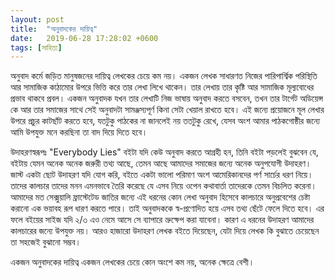 ```yaml
---
layout: post
title:  "অনুবাদকের দায়িত্ব"
date:   2019-06-28 17:28:02 +0600
tags: [সাহিত্য]
---
```

অনুবাদ কর্মে জড়িত মানুষজনের দায়িত্ব লেখকের চেয়ে কম নয়। একজন লেখক সাধারণত নিজের পারিপার্শ্বিক পরিস্থিতি আর সামাজিক কাঠামোর উপরে ভিত্তি করে তার লেখা লিখে থাকেন। তার লেখায় তার কৃষ্টি আর সামাজিক মূল্যবোধের প্রভাব থাকবে প্রবল। একজন অনুবাদক যখন তার লেখাটি নিজ ভাষায় অনুবাদ করতে বসবেন, তখন তার টার্গেট অডিয়েন্স কে আর তার সমাজের সাথে সেই অনুবাদটা সামঞ্জস্যপূর্ণ কিনা সেটা খেয়াল রাখতে হবে। এই জন্যে প্রয়োজনে মূল লেখার উপরে প্রচুর কাটছাঁট করতে হবে, যতটুকু পাঠকের না জানলেই নয় ততটুকু রেখে, যেসব অংশ আমার পাঠকগোষ্ঠীর জন্যে আমি উপযুক্ত মনে করছিনা তা বাদ দিয়ে দিতে হবে।


উদাহরণস্বরূপঃ "Everybody Lies" বইটা যদি কেউ অনুবাদ করতে আগ্রহী হন, তিনি বইটা পড়লেই বুঝবেন যে, বইটায় যেমন অনেক অনেক জরুরী তথ্য আছে, তেমন আছে আমাদের সমাজের জন্যে অনেক অনুপযোগী উদাহরণ। জাস্ট একটা ছোট উদাহরণ যদি যোগ করি, বইতে একটা ভালো পরিমাণ অংশ আমেরিকানদের পর্ণ সার্চের ধরণ নিয়ে। তাদের কালচার তাদের মনন এমনভাবে তৈরি করেছে যে এসব নিয়ে ওপেন কথাবার্তা তাদেরকে তেমন বিচলিত করেনা। আমাদের মত সেক্সুয়ালি ফ্রাস্টেটেড জাতির জন্যে এই ধরনের কোন লেখা অনুবাদ হিসেবে কালচারে অনুপ্রবেশের চেষ্টা করানো এক ভয়াবহ রূপ ধারণ করতে পারে। তাই অনুবাদককে স্ব-প্রণোদিত হয়ে এসব তথ্য ছেঁটে ফেলে দিতে হবে। এর ফলে বইয়ের সাইজ যদি ২/৩ এও নেমে আসে সে ব্যাপারে ভ্রুক্ষেপ করা যাবেনা। কারণ এ ধরনের উদাহরণ আমাদের কালচারের জন্যে উপযুক্ত নয়। আরও হাজারো উদাহরণ লেখক বইতে দিয়েছেন, যেটা দিয়ে লেখক কি বুঝাতে চেয়েছেন তা সহজেই বুঝানো সম্ভব।


একজন অনুবাদকের দায়িত্ব একজন লেখকের চেয়ে কোন অংশে কম নয়, অনেক ক্ষেত্রে বেশী।

